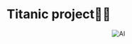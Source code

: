 # Titanic project🚢🚢


<p align="center">
  <img src=[["https://media0.giphy.com/media/v1.Y2lkPTc5MGI3NjExeGEzYXhtOTBydXF1M3BkaGQ5Zml5YWQ5MG9weDZjb2lpbTZvcmd0YyZlcD12MV9pbnRlcm5hbF9naWZfYnlfaWQmY3Q9Zw/5k5vZwRFZR5aZeniqb/giphy.gif](https://media0.giphy.com/media/v1.Y2lkPTc5MGI3NjExMG43djVvbDkwY3NtZ3FlZ2lyZ2Rwa243cTNuN2hsYnk2c3d6NW9maiZlcD12MV9pbnRlcm5hbF9naWZfYnlfaWQmY3Q9Zw/9ABgKHIu3acWA/giphy.gif)"](https://media0.giphy.com/media/v1.Y2lkPTc5MGI3NjExMG43djVvbDkwY3NtZ3FlZ2lyZ2Rwa243cTNuN2hsYnk2c3d6NW9maiZlcD12MV9pbnRlcm5hbF9naWZfYnlfaWQmY3Q9Zw/9ABgKHIu3acWA/giphy.gif) alt="AI" />
</p>
